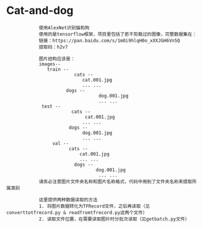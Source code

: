 # Cat-and-dog
                使用AlexNet识别猫和狗
                使用的是tensorflow框架，项目里包括了若干剪裁过的图像，完整数据集在：
                链接：https://pan.baidu.com/s/1m0i9hlqH0o_xXXJGH6Vn5Q 
                提取码：h2v7 

                图片结构应该是：
                images--
                   train --
                             cats --
                                cat.001.jpg
                                ... ...
                          dogs --
                                      dog.001.jpg
                                      ... ...
                 test --
                            cats --
                                 cat.001.jpg
                                ... ...
                           dogs --
                                dog.001.jpg
                                ... ...
                     val --
                           cats --
                               cat.001.jpg
                               ... ...
                             dogs --
                                     dog.001.jpg
                                      ... ...
                请务必注意图片文件夹名称和图片名称格式，代码中用到了文件夹名称来提取所属类别

                这里提供两种数据读取的方法
                1. 将图片数据转化为TFRecord文件，之后再读取（见converttotfrecord.py & readfromtfrecord.py这两个文件）
                2. 读取文件位置，在需要读取图片时分批次读取（见getbatch.py文件）
